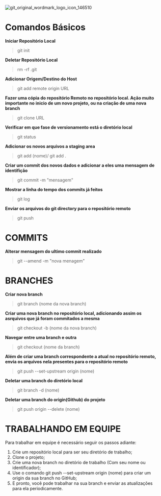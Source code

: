 
![git_original_wordmark_logo_icon_146510](https://user-images.githubusercontent.com/61476935/106621958-d8dc3a80-6551-11eb-922a-8ba025eee837.png)
		
<h1>Comandos Básicos</h1>
	     	 
<b>Iniciar Repositório Local</b>

> git init

<b>Deletar Repositório Local</b>

> rm -rf .git
      	   	         
<b>Adicionar Origem/Destino do Host</b>

> git add remote origin URL 
	        
<b>Fazer uma cópia do repositório Remoto no repositório local.
Ação muito importante no inicio de um novo projeto, ou na criação
de uma nova branch</b>	  
		
> git clone URL
	
<b>Verificar em que fase de versionamento está o diretório local</b>

> git status 
	      
<b>Adicionar os novos arquivos a staging area</b> 	        
	
> git add (nome)/ git add .
	
<b>Criar um commit dos novos dados e adicionar a eles uma mensagem
de identifição</b>		
	
> git commit -m  "mensagem"
         	
<b>Mostrar a linha do tempo dos commits já feitos</b>
		
> git log 
	
<b>Enviar os arquivos do git directory para o repositório remoto</b>	
	
> git push 
	
<h1>COMMITS</h1>

<b>Alterar mensagem do ultimo commit realizado</b>

> git --amend -m "nova menagem"
		
		
		
<h1>BRANCHES</h1>

<b>Criar nova branch</b>

> git branch (nome da nova branch)

<b>Criar uma nova branch no repositório local, adicionando assim os asrquivos que já
foram commitados a mesma</b>

> git checkout -b (nome da nova branch)
	
<b>Navegar entre uma branch e outra</b>        	
	
> git checkout (nome da branch)
		
<b>Além de criar uma branch correspondente a atual no 
repositório remoto, envia os arquivos nela presentes para o repositório remoto</b>	

> git push --set-upstream origin (nome)
	
<b>Deletar uma branch do diretório local</b>		
	
> git branch -d (nome)
	
<b>Deletar uma branch do origin(Github) do projeto</b>	
	        
> git push origin --delete (nome)
	
		
<h1>TRABALHANDO EM EQUIPE</h1>
		
Para trabalhar em equipe é necessário seguir os passos adiante:

<ol>		
<li>Crie um repositório local para ser seu diretório de trabalho;</li>

<li>Clone o projeto;</li>		

<li>Crie uma nova branch no diretório de trabalho (Com seu nome ou identificador);</li>

<li>Use o comando git push --set-upstream origin (nome) para criar um origin da sua branch no GitHub;</li>
		
<li>E pronto, você pode trabalhar na sua branch e enviar as atualizações para ela periodicamente.</li>
	
</ol>	
	

